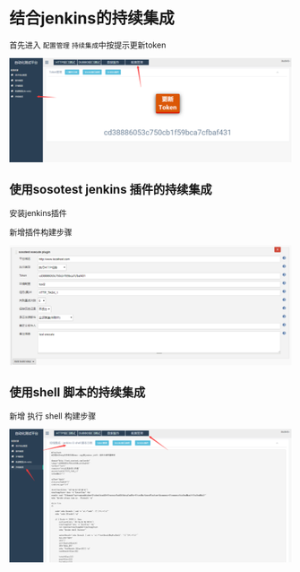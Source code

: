 # 结合jenkins的持续集成

首先进入 ```配置管理``` ```持续集成```中按提示更新token

![图片](/image/接口测试平台前台使用token更新.png)

## 使用sosotest jenkins 插件的持续集成

安装jenkins插件

新增插件构建步骤

![图片](/image/接口测试平台使用jenkins插件.png)

## 使用shell 脚本的持续集成

新增 执行 shell 构建步骤

![图片](/image/接口测试平台前台使用持续集成示例.png)






